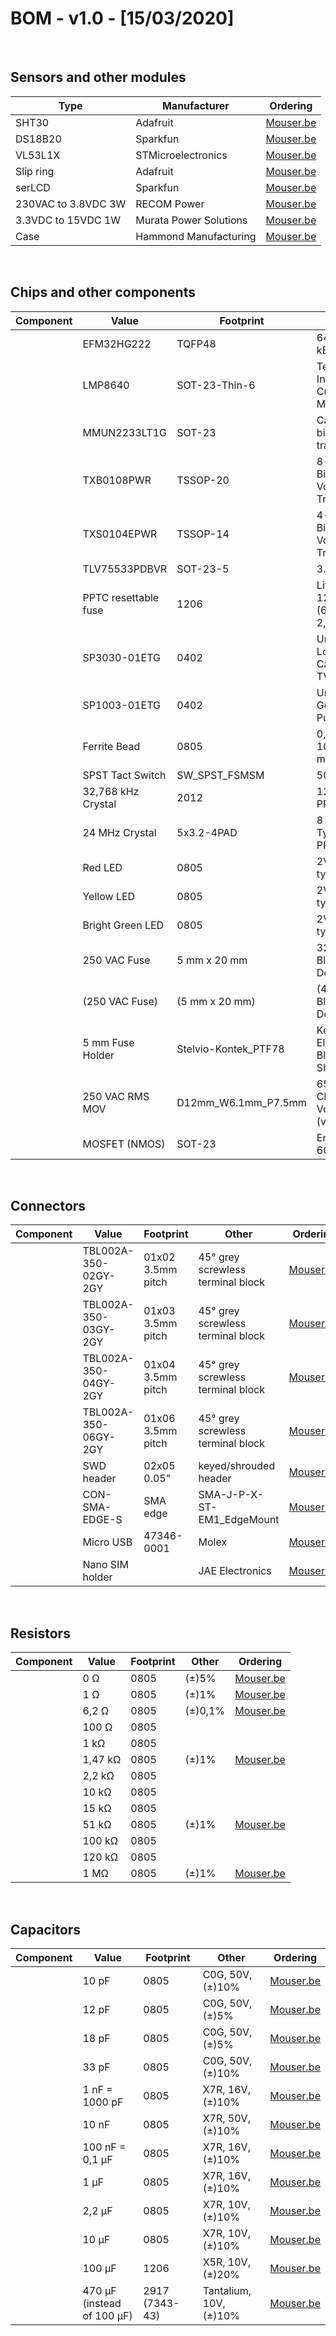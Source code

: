 
# BOM - v1.0 - [15/03/2020]

<br/>

## Sensors and other modules

| Type                | Manufacturer           | Ordering                                                                                                                                  |
| ------------------- | ---------------------- | ----------------------------------------------------------------------------------------------------------------------------------------- |
| SHT30               | Adafruit               | [Mouser.be](https://www.mouser.be/ProductDetail/Adafruit/4099?qs=sGAEpiMZZMve4%2FbfQkoj%252BBbfTR7tiJ1XAJc4Q4bxq1I%3D)                    |
| DS18B20             | Sparkfun               | [Mouser.be](https://www.mouser.be/ProductDetail/SparkFun/SEN-11050?qs=WyAARYrbSnY0sq2HamgEvg%3D%3D)                                       |
| VL53L1X             | STMicroelectronics     | [Mouser.be](https://www.mouser.be/ProductDetail/STMicroelectronics/VL53L1X-SATEL?qs=sGAEpiMZZMve4%2FbfQkoj%252BFZ1g65tX4f5Ch0h27QlPYw%3D) |
| Slip ring           | Adafruit               | [Mouser.be](https://www.mouser.be/ProductDetail/Adafruit/736?qs=sGAEpiMZZMsMyYRRhGMFNoMqoNVCBxsNJSIWehw82CY%3D)                           |
| serLCD              | Sparkfun               | [Mouser.be](https://www.mouser.be/ProductDetail/SparkFun/LCD-14074?qs=sGAEpiMZZMtr3BLCQWqPFUpLnJOdOn9I6tMyJrk%2F7jaJSBjqcOULVg%3D%3D)     |
| 230VAC to 3.8VDC 3W | RECOM Power            | [Mouser.be](https://www.mouser.be/ProductDetail/RECOM-Power/RAC03-38SC?qs=sGAEpiMZZMs2%252BVrH5rwl1iL41hOZ1u1SOqdIvCaEap0%3D)             |
| 3.3VDC to 15VDC 1W  | Murata Power Solutions | [Mouser.be](https://www.mouser.be/ProductDetail/Murata-Power-Solutions/MEE1S0315SC?qs=sGAEpiMZZMvGsmoEFRKS8EMT0UKu5tMwxzZWoAlPk4I=)       |
| Case                | Hammond Manufacturing  | [Mouser.be](https://www.mouser.be/ProductDetail/Hammond-Manufacturing/1554V2GYCL?qs=sGAEpiMZZMsrGrAVj6eTvaulfHjuKzMRdXZ99IV1JJU%3D)       |

<br/>

## Chips and other components

| Component | Value                | Footprint            | Other                                               | Ordering                                                                                                                                                        |
| --------- | -------------------- | -------------------- | --------------------------------------------------- | --------------------------------------------------------------------------------------------------------------------------------------------------------------- |
|           | EFM32HG222           | TQFP48               | 64 kB flash, 8 kB RAM                               | [Mouser.be](https://www.mouser.be/ProductDetail/Silicon-Labs/EFM32HG222F64G-C-QFP48?qs=sGAEpiMZZMuoKKEcg8mMKBqzY3je6yKyIVwZuiQEdU73oREgaMNVqg%3D%3D)            |
|           | LMP8640              | SOT-23-Thin-6        | Texas Instruments Current Shunt Monitor             | [Mouser.be](https://www.mouser.be/ProductDetail/Texas-Instruments/LMP8640MK-T-NOPB?qs=sGAEpiMZZMvEn2pkGav3bPb6jlX9oNVbBBSIeXfzDzM%3D)                           |
|           | MMUN2233LT1G         | SOT-23               | Calibrated NPN bipolar transistor                   | [Mouser.be](https://www.mouser.be/ProductDetail/ON-Semiconductor/MMUN2233LT1G?qs=sGAEpiMZZMshyDBzk1%2FWi8IbY%2FuYhwcPZBwVCqFve9E%3D)                            |
|           | TXB0108PWR           | TSSOP-20             | 8-Bit Bidirectional Voltage-Level Translator        | [Mouser.be](https://www.mouser.be/ProductDetail/Texas-Instruments/TXB0108PWR?qs=sGAEpiMZZMupTq4AYuRvQKKOVTxKvBsp)                                               |
|           | TXS0104EPWR          | TSSOP-14             | 4-Bit Bidirectional Voltage-Level Translator        | [Mouser.be](https://www.mouser.be/ProductDetail/Texas-Instruments/TXS0104EPWR?qs=sGAEpiMZZMsty6Jaj0%252BBBmt4q3EBeXuJxUoJQf8zJHc%3D)                            |
|           | TLV75533PDBVR        | SOT-23-5             | 3.3V LDO                                            | [Mouser.be](https://www.mouser.be/ProductDetail/Texas-Instruments/TLV75533PDBVR?qs=%2Fha2pyFadujDb0ky%252BgZZTj2rrNGdIohYR1SvAzn%252BYlnyckqgerJeEQ%3D%3D)      |
|           | PPTC resettable fuse | 1206                 | Littelfuse 1206L110SLYR (6V 1,1A hold, 2,2A cutoff) | [Mouser.be](https://www.mouser.be/ProductDetail/Littelfuse/1206L110SLYR?qs=%2Fha2pyFaduiTe93ejDT1A%252BN%2FEjcXMlyVpfQJ6Bgjp2v4SElpGOQqIg%3D%3D)                |
|           | SP3030-01ETG         | 0402                 | Unidirectional Low Capacitance TVS                  | [Mouser.be](https://www.mouser.be/ProductDetail/Littelfuse/SSP3030-01ETGP3030-01ETG?qs=sGAEpiMZZMsUHo5Nc1jlm5q6wolV3djR)                                                    |
|           | SP1003-01ETG         | 0402                 | Unidirectional General Purpose TVS                  | [Mouser.be](https://www.mouser.be/ProductDetail/Littelfuse/SP1003-01ETG?qs=sGAEpiMZZMvn9JuIWNFwezGwQ6bhGW%2Ff)                                                  |
|           | Ferrite Bead         | 0805                 | 0,5 Ω (1 kΩ @ 100 MHz), 250 mA, (&plusmn;)25%       | [Mouser.be](https://www.mouser.be/ProductDetail/Murata-Electronics/BLM21BD102SN1D?qs=sGAEpiMZZMtdyQheitOmRRdDjuLUDtq%2FxAenzwurWCc%3D)                          |
|           | SPST Tact Switch     | SW_SPST_FSMSM        | 50 mA, 24 VDC                                       | [Mouser.be](https://www.mouser.be/ProductDetail/TE-Connectivity-Alcoswitch/FSMSM?qs=sGAEpiMZZMsgGjVA3toVBFywl%2F3Q3KIzG8RU4OwZ8Hs%3D)                           |
|           | 32,768 kHz Crystal   | 2012                 | 12,5 pF, (&plusmn;)20 PPM                           | [Mouser.be](https://www.mouser.be/ProductDetail/ABRACON/ABS06-127-32768kHz-T?qs=%2Fha2pyFaduju2EvXNoAZwYO4Tom0AZ%252BLSUgqSQdLeToUGDoum%252Bk8LdzGL%2FZM4MzA)   |
|           | 24 MHz Crystal       | 5x3.2-4PAD           | 8 pF min, 20 pF Typical, (&plusmn;)10 PPM           | [Mouser.be](https://www.mouser.be/ProductDetail/ECS/ECS-240-8-30B-CKM-TR?qs=sGAEpiMZZMsBj6bBr9Q9abMK2mGYOCsJWwsfT9ZAQBiMhWxeHUvyKg%3D%3D)                       |
|           | Red LED              | 0805                 | 2V 20mA typical                                     | [Mouser.be](https://www.mouser.be/ProductDetail/Wurth-Elektronik/150080RS75000?qs=sGAEpiMZZMseGfSY3csMkQ6oANueNQcIWZauLnp6GcWRTQJwjw7fdA%3D%3D)                 |
|           | Yellow LED           | 0805                 | 2V 20mA typical                                     | [Mouser.be](https://www.mouser.be/ProductDetail/Wurth-Elektronik/150080YS75000?qs=sGAEpiMZZMseGfSY3csMkQ6oANueNQcINny%2F1oM7d6AKChTSnFinaw%3D%3D)               |
|           | Bright Green LED     | 0805                 | 2V 20mA typical                                     | [Mouser.be](https://www.mouser.be/ProductDetail/Wurth-Elektronik/150080VS75000?qs=sGAEpiMZZMseGfSY3csMkQ6oANueNQcIK%252BQ%252BCi1FA%252B%252BNo5BLpHZlWg%3D%3D) |
|           | 250 VAC Fuse         | 5 mm x 20 mm         | 32 mA , Slow Blow/Time Delay                        | [Mouser.be](https://www.mouser.be/ProductDetail/Littelfuse/0218032MXP?qs=sGAEpiMZZMsIz3CjQ1xegWrlMY7vL59ho1KZDWRmjG4%3D)                                        |
|           | (250 VAC Fuse)       | (5 mm x 20 mm)       | (40 mA , Slow Blow/Time Delay)                      | ([Mouser.be](https://www.mouser.be/ProductDetail/Littelfuse/0218040MXP?qs=sGAEpiMZZMsIz3CjQ1xegWrlMY7vL59hsDSpvDVgBZo%3D))                                      |
|           | 5 mm Fuse Holder     | Stelvio-Kontek_PTF78 | Keystone Electronics, Black, Shrouded               | [Mouser.be](https://www.mouser.be/ProductDetail/Keystone-Electronics/4628?qs=sGAEpiMZZMtRmoYvq3OwzM5Uw7cCbpKvXWH%252BGmn22r0%3D)                                |
|           | 250 VAC RMS MOV      | D12mm_W6.1mm_P7.5mm  | 650 Vmax Clamping Voltage (varistor)                | [Mouser.be](https://www.mouser.be/ProductDetail/Panasonic/ERZ-E08A391CS?qs=sGAEpiMZZMuQmL5N8IqpXw3FFZmgJFwpBddYiZ3tFNw%3D)                                      |
|           | MOSFET (NMOS)        | SOT-23               | Enhancement, 60V 210 mA                             | [Mouser.be](https://www.mouser.be/ProductDetail/Diodes-Incorporated/2N7002-7-F?qs=jMXWnm70%252BC%252BAX%252BMLzUkTZg==)                                         |

<br/>

## Connectors

| Component | Value                | Footprint         | Other                             | Ordering                                                                                                                                                |
| --------- | -------------------- | ----------------- | --------------------------------- | ------------------------------------------------------------------------------------------------------------------------------------------------------- |
|           | TBL002A-350-02GY-2GY | 01x02 3.5mm pitch | 45° grey screwless terminal block | [Mouser.be](https://www.mouser.be/ProductDetail/CUI-Devices/TBL002A-350-02GY-2GY?qs=sGAEpiMZZMvZTcaMAxB2AHpdXjUJWjdtgxOggvpf2esPmnjWbg3UcA%3D%3D)       |
|           | TBL002A-350-03GY-2GY | 01x03 3.5mm pitch | 45° grey screwless terminal block | [Mouser.be](https://www.mouser.be/ProductDetail/CUI-Devices/TBL002A-350-03GY-2GY?qs=sGAEpiMZZMvZTcaMAxB2AHpdXjUJWjdt1h14KtI21i70r3Q6bzH2zw%3D%3D)       |
|           | TBL002A-350-04GY-2GY | 01x04 3.5mm pitch | 45° grey screwless terminal block | [Mouser.be](https://www.mouser.be/ProductDetail/CUI-Devices/TBL002A-350-04GY-2GY?qs=sGAEpiMZZMvZTcaMAxB2AHpdXjUJWjdtW7fjh6jE%252BX0ZOacKRlYqpQ%3D%3D)   |
|           | TBL002A-350-06GY-2GY | 01x06 3.5mm pitch | 45° grey screwless terminal block | [Mouser.be](https://www.mouser.be/ProductDetail/CUI-Devices/TBL002A-350-06GY-2GY?qs=sGAEpiMZZMvZTcaMAxB2AHpdXjUJWjdtr8hLR%2FN6hRgxOUHJ1ECqRA%3D%3D)     |
|           | SWD header           | 02x05 0.05"       | keyed/shrouded header             | [Mouser.be](https://www.mouser.be/ProductDetail/Samtec/FTSH-105-01-L-DV-K?qs=sGAEpiMZZMs%252BGHln7q6pm6%2FHYleg514%2FqkaZJilyzC8%3D)                    |
|           | CON-SMA-EDGE-S       | SMA edge          | SMA-J-P-X-ST-EM1_EdgeMount        | [Mouser.be](https://www.mouser.be/ProductDetail/RF-Solutions/CON-SMA-EDGE-S?qs=sGAEpiMZZMuLQf%252BEuFsOrkd7M7rmHNHiKknoVceZldZzzGLGHCwyeg%3D%3D)        |
|           | Micro USB            | 47346-0001        | Molex                             | [Mouser.be](https://www.mouser.be/ProductDetail/Molex/47346-0001?qs=%2Fha2pyFaduiJWkclJ6vmoxPm1IDZfDKPxl9YVM5WTkQ%3D)                                   |
|           | Nano SIM holder      |                   | JAE Electronics                   | [Mouser.be](https://www.mouser.be/ProductDetail/JAE-Electronics/SF72S006VBAR2500?qs=sGAEpiMZZMuJakaoiLiBpjG%2FKVdpSjHKIZJT7maxEyBXKzhPvO1k%252Bw%3D%3D) |

<br/>

## Resistors

| Component | Value   | Footprint | Other          | Ordering                                                                                                                               |
| --------- | ------- | --------- | -------------- | -------------------------------------------------------------------------------------------------------------------------------------- |
|           | 0 Ω     | 0805      | (&plusmn;)5%   | [Mouser.be](https://www.mouser.be/ProductDetail/Yageo/RC0805JR-070RL?qs=sGAEpiMZZMtlubZbdhIBIL%252BeN7w0kdZVrTXkiv06W9E%3D)            |
|           | 1 Ω     | 0805      | (&plusmn;)1%   | [Mouser.be](https://www.mouser.be/ProductDetail/Yageo/RC0805FR-071RL?qs=sGAEpiMZZMtlubZbdhIBIBEZimkhVqQ4xwd%252BRXN4zfg%3D)            |
|           | 6,2 Ω   | 0805      | (&plusmn;)0,1% | [Mouser.be](https://www.mouser.be/ProductDetail/TE-Connectivity-Neohm/CPF0805B6R2E1?qs=sGAEpiMZZMu61qfTUdNhGxAfPTOoMd3Mys3VDWDGxkc%3D) |
|           | 100 Ω   | 0805      |                |                                                                                                                                        |
|           | 1 kΩ    | 0805      |                |                                                                                                                                        |
|           | 1,47 kΩ | 0805      | (&plusmn;)1%   | [Mouser.be](https://www.mouser.be/ProductDetail/Yageo/RC0805FR-071K47L?qs=sGAEpiMZZMu61qfTUdNhG5eFuApKbqVdLUrU1N1LHRY%3D)              |
|           | 2,2 kΩ  | 0805      |                |                                                                                                                                        |
|           | 10 kΩ   | 0805      |                |                                                                                                                                        |
|           | 15 kΩ   | 0805      |                |                                                                                                                                        |
|           | 51 kΩ   | 0805      | (&plusmn;)1%   | [Mouser.be](https://www.mouser.be/ProductDetail/Yageo/RE0805FRE0751KL?qs=sGAEpiMZZMtlubZbdhIBIKm0gsRX2fVks15H7Fepbdc%3D)               |
|           | 100 kΩ  | 0805      |                |                                                                                                                                        |
|           | 120 kΩ  | 0805      |                |                                                                                                                                        |
|           | 1 MΩ    | 0805      | (&plusmn;)1%   | [Mouser.be](https://www.mouser.be/ProductDetail/Yageo/RC0805FR-101ML?qs=sGAEpiMZZMtlubZbdhIBIEM5%252BYIsBt7JbDHmQom9yyE%3D)            |

<br/>

## Capacitors

| Component | Value                      | Footprint      | Other                         | Ordering                                                                                                                                                 |
| --------- | -------------------------- | -------------- | ----------------------------- | -------------------------------------------------------------------------------------------------------------------------------------------------------- |
|           | 10 pF                      | 0805           | C0G, 50V, (&plusmn;)10%       | [Mouser.be](https://www.mouser.be/ProductDetail/Yageo/CC0805KRNPO9BN100?qs=sGAEpiMZZMs0AnBnWHyRQLdZmHBztYFC%2FQlNWN%252BqzNUJlRx9Awmu4Q%3D%3D)           |
|           | 12 pF                      | 0805           | C0G, 50V, (&plusmn;)5%        | [Mouser.be](https://www.mouser.be/ProductDetail/AVX/08055A120JAT2A?qs=sGAEpiMZZMs0AnBnWHyRQAO9wz3NDm%2FCUKlQUVMZQfQ%3D)                                  |
|           | 18 pF                      | 0805           | C0G, 50V, (&plusmn;)5%        | [Mouser.be](https://www.mouser.be/ProductDetail/AVX/08055A180JAT2A?qs=sGAEpiMZZMs0AnBnWHyRQKZcV7shucx0ZTMDhu%252BdGVw%3D)                                |
|           | 33 pF                      | 0805           | C0G, 50V, (&plusmn;)10%       | [Mouser.be](https://www.mouser.be/ProductDetail/KEMET/C0805C330K5GACTU?qs=sGAEpiMZZMs0AnBnWHyRQDFFXrMS8epKKdBCCDfrMeo%3D)                                |
|           | 1 nF = 1000 pF             | 0805           | X7R, 16V, (&plusmn;)10%       | [Mouser.be](https://www.mouser.be/ProductDetail/Wurth-Elektronik/885012207033?qs=sGAEpiMZZMs0AnBnWHyRQEGbLOF2VP1i1XjwhrOM%2FL3fmnwTC38SHQ%3D%3D)         |
|           | 10 nF                      | 0805           | X7R, 50V, (&plusmn;)10%       | [Mouser.be](https://www.mouser.be/ProductDetail/Wurth-Elektronik/885012207092?qs=%2Fha2pyFaduhWLwq%252BImdxjCelluNSo8Vz8T6ZHmzkWK4qGTvZqUj29g%3D%3D)     |
|           | 100 nF = 0,1 µF            | 0805           | X7R, 16V, (&plusmn;)10%       | [Mouser.be](https://www.mouser.be/ProductDetail/Yageo/CC0805KRX7R7BB104?qs=sGAEpiMZZMs0AnBnWHyRQMMzfhmH8IQX2eB5GrOHrwc%3D)                               |
|           | 1 µF                       | 0805           | X7R, 16V, (&plusmn;)10%       | [Mouser.be](https://www.mouser.be/ProductDetail/Taiyo-Yuden/EMK212B7105KG-T?qs=sGAEpiMZZMs0AnBnWHyRQAEIN6r3SS%2FOpVCUlL7TwTI%3D)                         |
|           | 2,2 µF                     | 0805           | X7R, 10V, (&plusmn;)10%       | [Mouser.be](https://www.mouser.be/ProductDetail/Taiyo-Yuden/LMK212B7225KG-T?qs=sGAEpiMZZMs0AnBnWHyRQAEIN6r3SS%2FOLbAYaTFm94s%3D)                         |
|           | 10 µF                      | 0805           | X7R, 10V, (&plusmn;)10%       | [Mouser.be](https://www.mouser.be/ProductDetail/Murata-Electronics/GRM21BR71A106KA73K?qs=sGAEpiMZZMs0AnBnWHyRQAsAWwhBCY7b2Rh3GTdC0JuGeLMkryPrCg%3D%3D)   |
|           | 100 µF                     | 1206           | X5R, 10V, (&plusmn;)20%       | [Mouser.be](https://www.mouser.be/ProductDetail/Murata-Electronics/GRM31CR61A107ME05L?qs=sGAEpiMZZMs0AnBnWHyRQN7%2FAA2D2lPPPei82SwBpjrIuNO6OjW6og%3D%3D) |
|           | 470 µF (instead of 100 µF) | 2917 (7343-43) | Tantalium, 10V, (&plusmn;)10% | [Mouser.be](https://www.mouser.be/ProductDetail/AVX/TPSE477K010R0100?qs=sGAEpiMZZMtZ1n0r9vR22WBN%252BThccN0vWWE0vgOaCcw%3D)                              |
